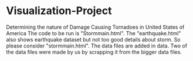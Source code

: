# Visualization-Project
Determining the nature of Damage Causing Tornadoes in United States of America
The code to be run is "Stormmain.html". 
The "earthquake.html" also shows earthquake dataset but not too good details about storm. So please consider "stormmain.html". 
The data files are added in data. Two of the data files were made by us by scrapping it from the bigger data files.  
